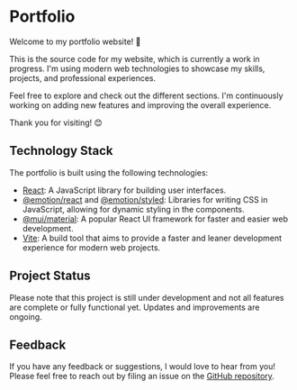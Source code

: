 # Portfolio

Welcome to my portfolio website! 🌟

This is the source code for my website, which is currently a work in progress. I'm using modern web technologies to showcase my skills, projects, and professional experiences.

Feel free to explore and check out the different sections. I'm continuously working on adding new features and improving the overall experience.

Thank you for visiting! 😊

## Technology Stack

The portfolio is built using the following technologies:

- [React](https://reactjs.org/): A JavaScript library for building user interfaces.
- [@emotion/react](https://emotion.sh/docs/@emotion/react) and [@emotion/styled](https://emotion.sh/docs/@emotion/styled): Libraries for writing CSS in JavaScript, allowing for dynamic styling in the components.
- [@mui/material](https://mui.com/): A popular React UI framework for faster and easier web development.
- [Vite](https://vitejs.dev/): A build tool that aims to provide a faster and leaner development experience for modern web projects.

## Project Status

Please note that this project is still under development and not all features are complete or fully functional yet. Updates and improvements are ongoing.

## Feedback

If you have any feedback or suggestions, I would love to hear from you! Please feel free to reach out by filing an issue on the [GitHub repository](https://github.com/blakee-joness/portfolio/issues).
